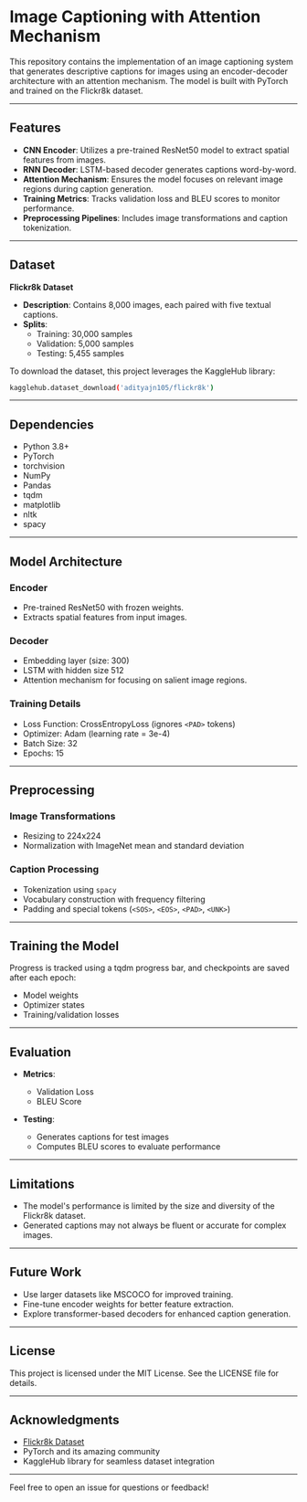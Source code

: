 # Image Captioning with Attention Mechanism

This repository contains the implementation of an image captioning system that generates descriptive captions for images using an encoder-decoder architecture with an attention mechanism. The model is built with PyTorch and trained on the Flickr8k dataset.

---

## Features

- **CNN Encoder**: Utilizes a pre-trained ResNet50 model to extract spatial features from images.
- **RNN Decoder**: LSTM-based decoder generates captions word-by-word.
- **Attention Mechanism**: Ensures the model focuses on relevant image regions during caption generation.
- **Training Metrics**: Tracks validation loss and BLEU scores to monitor performance.
- **Preprocessing Pipelines**: Includes image transformations and caption tokenization.

---

## Dataset

**Flickr8k Dataset**

- **Description**: Contains 8,000 images, each paired with five textual captions.
- **Splits**:
  - Training: 30,000 samples
  - Validation: 5,000 samples
  - Testing: 5,455 samples

To download the dataset, this project leverages the KaggleHub library:

```bash
kagglehub.dataset_download('adityajn105/flickr8k')
```

---

## Dependencies

- Python 3.8+
- PyTorch
- torchvision
- NumPy
- Pandas
- tqdm
- matplotlib
- nltk
- spacy

---

## Model Architecture

### Encoder
- Pre-trained ResNet50 with frozen weights.
- Extracts spatial features from input images.

### Decoder
- Embedding layer (size: 300)
- LSTM with hidden size 512
- Attention mechanism for focusing on salient image regions.

### Training Details
- Loss Function: CrossEntropyLoss (ignores `<PAD>` tokens)
- Optimizer: Adam (learning rate = 3e-4)
- Batch Size: 32
- Epochs: 15

---

## Preprocessing

### Image Transformations
- Resizing to 224x224
- Normalization with ImageNet mean and standard deviation

### Caption Processing
- Tokenization using `spacy`
- Vocabulary construction with frequency filtering
- Padding and special tokens (`<SOS>`, `<EOS>`, `<PAD>`, `<UNK>`)

---

## Training the Model

Progress is tracked using a tqdm progress bar, and checkpoints are saved after each epoch:

- Model weights
- Optimizer states
- Training/validation losses

---

## Evaluation

- **Metrics**:
  - Validation Loss
  - BLEU Score

- **Testing**:
  - Generates captions for test images
  - Computes BLEU scores to evaluate performance

---

## Limitations

- The model's performance is limited by the size and diversity of the Flickr8k dataset.
- Generated captions may not always be fluent or accurate for complex images.

---

## Future Work

- Use larger datasets like MSCOCO for improved training.
- Fine-tune encoder weights for better feature extraction.
- Explore transformer-based decoders for enhanced caption generation.

---

## License

This project is licensed under the MIT License. See the LICENSE file for details.

---

## Acknowledgments

- [Flickr8k Dataset](https://www.kaggle.com/adityajn105/flickr8k)
- PyTorch and its amazing community
- KaggleHub library for seamless dataset integration

---

Feel free to open an issue for questions or feedback!
